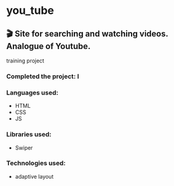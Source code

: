 # you_tube
## 🎬 Site for searching and watching videos. Analogue of Youtube.

training project
### Сompleted the project: I

### Languages used:

- HTML
- CSS
- JS
 
### Libraries used:

- Swiper

### Technologies used:

- adaptive layout
